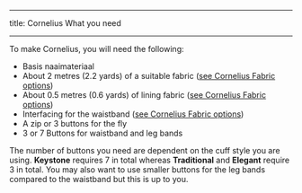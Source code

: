 ***

title: Cornelius What you need

***

To make Cornelius, you will need the following:

-   Basis naaimateriaal
-   About 2 metres (2.2 yards) of a suitable fabric ([see Cornelius Fabric options](/docs/patterns/cornelius/fabric/))
-   About 0.5 metres (0.6 yards) of lining fabric ([see Cornelius Fabric options](/docs/patterns/cornelius/fabric/))
-   Interfacing for the waistband ([see Cornelius Fabric options](/docs/patterns/cornelius/fabric/))
-   A zip or 3 buttons for the fly
-   3 or 7 Buttons for waistband and leg bands

<Note>

The number of buttons you need are dependent on the cuff style you are using. **Keystone** requires 7 in total whereas **Traditional** and **Elegant** require 3 in total. You may also want to use smaller buttons for the leg bands compared to the waistband but this is up to you.

</Note>
